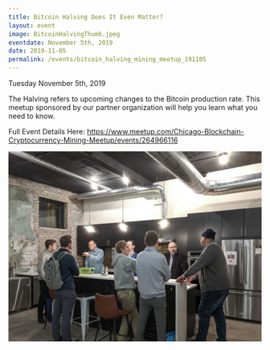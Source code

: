 ```yaml
---
title: Bitcoin Halving Does It Even Matter?
layout: event
image: BitcoinHalvingThumb.jpeg
eventdate: November 5th, 2019
date: 2019-11-05
permalink: /events/bitcoin_halving_mining_meetup_191105
---
```


Tuesday November 5th, 2019

The Halving refers to upcoming changes to the Bitcoin production rate. This meetup sponsored by our partner organization will help you learn what you need to know.

Full Event Details Here: https://www.meetup.com/Chicago-Blockchain-Cryptocurrency-Mining-Meetup/events/264966116

<img src="/assets/img/IMG_20191105_193037.jpg">
